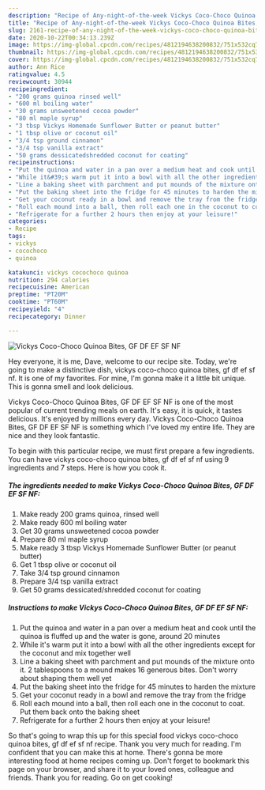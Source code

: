 ```yaml
---
description: "Recipe of Any-night-of-the-week Vickys Coco-Choco Quinoa Bites, GF DF EF SF NF"
title: "Recipe of Any-night-of-the-week Vickys Coco-Choco Quinoa Bites, GF DF EF SF NF"
slug: 2161-recipe-of-any-night-of-the-week-vickys-coco-choco-quinoa-bites-gf-df-ef-sf-nf
date: 2020-10-22T00:34:13.239Z
image: https://img-global.cpcdn.com/recipes/4812194638200832/751x532cq70/vickys-coco-choco-quinoa-bites-gf-df-ef-sf-nf-recipe-main-photo.jpg
thumbnail: https://img-global.cpcdn.com/recipes/4812194638200832/751x532cq70/vickys-coco-choco-quinoa-bites-gf-df-ef-sf-nf-recipe-main-photo.jpg
cover: https://img-global.cpcdn.com/recipes/4812194638200832/751x532cq70/vickys-coco-choco-quinoa-bites-gf-df-ef-sf-nf-recipe-main-photo.jpg
author: Ann Rice
ratingvalue: 4.5
reviewcount: 30944
recipeingredient:
- "200 grams quinoa rinsed well"
- "600 ml boiling water"
- "30 grams unsweetened cocoa powder"
- "80 ml maple syrup"
- "3 tbsp Vickys Homemade Sunflower Butter or peanut butter"
- "1 tbsp olive or coconut oil"
- "3/4 tsp ground cinnamon"
- "3/4 tsp vanilla extract"
- "50 grams dessicatedshredded coconut for coating"
recipeinstructions:
- "Put the quinoa and water in a pan over a medium heat and cook until the quinoa is fluffed up and the water is gone, around 20 minutes"
- "While it&#39;s warm put it into a bowl with all the other ingredients except for the coconut and mix together well"
- "Line a baking sheet with parchment and put mounds of the mixture onto it. 2 tablespoons to a mound makes 16 generous bites. Don&#39;t worry about shaping them well yet"
- "Put the baking sheet into the fridge for 45 minutes to harden the mixture"
- "Get your coconut ready in a bowl and remove the tray from the fridge"
- "Roll each mound into a ball, then roll each one in the coconut to coat. Put them back onto the baking sheet"
- "Refrigerate for a further 2 hours then enjoy at your leisure!"
categories:
- Recipe
tags:
- vickys
- cocochoco
- quinoa

katakunci: vickys cocochoco quinoa 
nutrition: 294 calories
recipecuisine: American
preptime: "PT20M"
cooktime: "PT60M"
recipeyield: "4"
recipecategory: Dinner

---
```



![Vickys Coco-Choco Quinoa Bites, GF DF EF SF NF](https://img-global.cpcdn.com/recipes/4812194638200832/751x532cq70/vickys-coco-choco-quinoa-bites-gf-df-ef-sf-nf-recipe-main-photo.jpg)

Hey everyone, it is me, Dave, welcome to our recipe site. Today, we're going to make a distinctive dish, vickys coco-choco quinoa bites, gf df ef sf nf. It is one of my favorites. For mine, I'm gonna make it a little bit unique. This is gonna smell and look delicious.



Vickys Coco-Choco Quinoa Bites, GF DF EF SF NF is one of the most popular of current trending meals on earth. It's easy, it is quick, it tastes delicious. It's enjoyed by millions every day. Vickys Coco-Choco Quinoa Bites, GF DF EF SF NF is something which I've loved my entire life. They are nice and they look fantastic.


To begin with this particular recipe, we must first prepare a few ingredients. You can have vickys coco-choco quinoa bites, gf df ef sf nf using 9 ingredients and 7 steps. Here is how you cook it.

<!--inarticleads1-->

##### The ingredients needed to make Vickys Coco-Choco Quinoa Bites, GF DF EF SF NF:

1. Make ready 200 grams quinoa, rinsed well
1. Make ready 600 ml boiling water
1. Get 30 grams unsweetened cocoa powder
1. Prepare 80 ml maple syrup
1. Make ready 3 tbsp Vickys Homemade Sunflower Butter (or peanut butter)
1. Get 1 tbsp olive or coconut oil
1. Take 3/4 tsp ground cinnamon
1. Prepare 3/4 tsp vanilla extract
1. Get 50 grams dessicated/shredded coconut for coating




<!--inarticleads2-->

##### Instructions to make Vickys Coco-Choco Quinoa Bites, GF DF EF SF NF:

1. Put the quinoa and water in a pan over a medium heat and cook until the quinoa is fluffed up and the water is gone, around 20 minutes
1. While it&#39;s warm put it into a bowl with all the other ingredients except for the coconut and mix together well
1. Line a baking sheet with parchment and put mounds of the mixture onto it. 2 tablespoons to a mound makes 16 generous bites. Don&#39;t worry about shaping them well yet
1. Put the baking sheet into the fridge for 45 minutes to harden the mixture
1. Get your coconut ready in a bowl and remove the tray from the fridge
1. Roll each mound into a ball, then roll each one in the coconut to coat. Put them back onto the baking sheet
1. Refrigerate for a further 2 hours then enjoy at your leisure!




So that's going to wrap this up for this special food vickys coco-choco quinoa bites, gf df ef sf nf recipe. Thank you very much for reading. I'm confident that you can make this at home. There's gonna be more interesting food at home recipes coming up. Don't forget to bookmark this page on your browser, and share it to your loved ones, colleague and friends. Thank you for reading. Go on get cooking!

